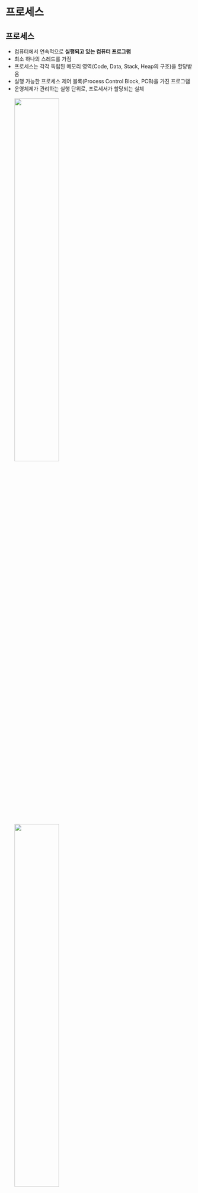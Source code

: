 # 프로세스

## 프로세스 

- 컴퓨터에서 연속적으로 **실행되고 있는 컴퓨터 프로그램**
- 최소 하나의 스레드를 가짐
- 프로세스는 각각 독립된 메모리 영역(Code, Data, Stack, Heap의 구조)을 할당받음
- 실행 가능한 프로세스 제어 블록(Process Control Block, PCB)을 가진 프로그램
- 운영체제가 관리하는 실행 단위로, 프로세서가 할당되는 실체
  <br>
  <br>
    <img src="https://github.com/hyewon218/kim-jpa2/assets/126750615/128f345d-22a7-4b33-80e6-aa2386dd34b9" width="50%"/><br>
  <img src="https://github.com/hyewon218/kim-jpa2/assets/126750615/45b6a3ea-7437-485b-ab61-f57bea97c478" width="50%"/><br>
  - Code 영역 : 프로그램을 실행시키는 실행 파일 내의 명령어들이 올라간다. (쉽게 말하면 소스코드가 올라간다고 생각하면 됨)
  - Data 영역 : **전역변수**, **static 변수**의 할당
  - Heap 영역 : 동적할당을 위한 메모리 영역
  - Stack 영역 : **지역변수**, 함수 호출시 전달되는 인자(파라미터)를 위한 메모리 영역
  


## 스레드
- 프로세스 내에서 실행되는 흐름의 단위
- 하나의 프로세스는 최소 하나 이상의 스레드를 가지며, 스레드는 '경량 프로세스' 라고도 불린다.<br>
- 각 스레드는 독립된 스택 영역을 가지지만, 부모 프로세스의 코드, 데이터, 힙 영역은 공유한다.<br>
- 같은 프로세스 안에 있는 여러 스레드들은 같은 힙 공간을 공유한다. 반면에 프로세스는 다른 프로세스의 메모리에 직접 접근할 수 없다.
- 각각의 스레드는 별도의 레지스터와 스택을 갖고 있지만, 힙 메모리는 서로 읽고 쓸 수 있다.
- 한 스레드가 프로세스 자원을 변경하면, 다른 이웃 스레드(sibling thread)도 그 변경 결과를 즉시 볼 수 있다.

  <img src="https://github.com/hyewon218/kim-jpa2/assets/126750615/e473e2b9-965c-4f28-9b0b-38594465b93a" width="50%"/><br>

## 프로세스 스케줄링
### 스케줄링의 개념
- 메모리에 올라온 프로세스들 중 어느 프로세스를 먼저 처리할지 순서를 정하는 것이다.
- Ready Queue에 있는 프로세스들 중 CPU를 할당받을 프로세스를 결정하는 과정이다.

### 스케줄링의 목적
- 공평성
- 효율성
- 안정성
- 반응 시간 보장
- 무한 연기 방지

### 스케줄링 기법
1. 선점형 스케줄링
- 운영체제가 실행 중인 프로세스로부터 CPU 를 강제로 빼앗을 수 있는 방식
- CPU 처리 시간이 매우 긴 프로세스가 CPU 사용 독점을 막을 수 있어 효율적인 운영이 가능
- 오버헤드가 많이 발생할 수 있다.
- 종류 : Round Robin, SRT, 다단계 큐, 다단계 피드백 큐 등

2. 비선점 스케줄링
- 프로세스가 CPU 를 점유하고 있다면 이를 빼앗을 수 없는 방식
- 공평성을 보장하고 문맥 교환 오버헤드가 적지만 처리율이 떨어질 수 있다.
- 다음에 처리해야 할 프로세스와 관계없이 응답시간을 예상할 수 있다.
- 종류 : FCFS, SJF, HRN, 우선순위, 기한부 등

3. 기아현상과 에이징 기법
- 기아현상 : 시스템에 부하가 많아서 우선순위가 낮은 프로세스가 무한정 기다리는 현상 / SJF, 우선순위, SRT, MLQ
- 에이징 기법 : 기아현상을 해결하기 위한 기법, 오랫동안 기다린 프로세스에게 우선순위를 높여주는 기법 / HRN, MLFQ

<br>

## 스케줄링 알고리즘
### 선점형 기법
#### 1. Round Robin
- 시간 단위를 정하여 프로세스에 순서대로 CPU 를 할당하는 방식
- 컴퓨터 자원을 사용할 기회를 프로세스들에게 공정하게 부여하기 위한 방법

#### SRT(Shortest Remaining Time)
- 비선점형 스케줄링인 Shortest Job First(SJF) 기법을 선점 형태로 변형한 기법
- **남아 있는 실행 시간이 가장 짧은** 프로세스에 CPU 를 먼저 할당

### 비선점형 기법
#### 1. FCFS
- 먼저 도착한 프로세스를 먼저 처리하는 스케줄링 기법
- 공평성이 유지되지만, 실행 시간이 긴 프로세스가 먼저 도착할 경우 효율성이 떨어질 수 있다.

#### 2. SJF
- 실행 시간이 가장 짧은 프로세스에게 CPU 를 할당하는 기법
- 평균 대기시간을 최소화하는 최적의 스케줄링 방법이지만, 기아 현상이 발생할 수 있다.
